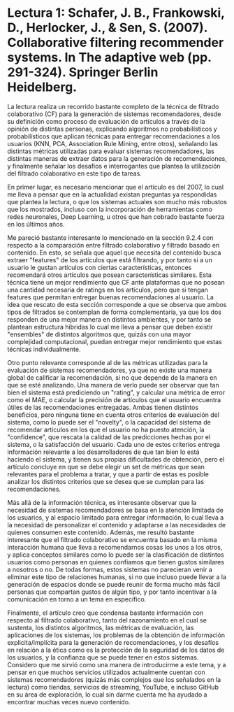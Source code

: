# Lectura 1: Schafer, J. B., Frankowski, D., Herlocker, J., & Sen, S. (2007). Collaborative filtering recommender systems. In The adaptive web (pp. 291-324). Springer Berlin Heidelberg.

La lectura realiza un recorrido bastante completo de la técnica de filtrado colaborativo (CF) para la generación de sistemas recomendadores, desde su definición como proceso de evaluación de artículos a través de la opinión de distintas personas, explicando algoritmos no probabilísticos y probabilísticos que aplican técnicas para entregar recomendaciones a los usuarios (KNN, PCA, Association Rule Mining, entre otros), señalando las distintas métricas utilizadas para evaluar sistemas recomendadores, las distintas maneras de extraer datos para la generación de recomendaciones, y finalmente señalar los desafios e interrogantes que plantea la utilización del filtrado colaborativo en este tipo de tareas.

En primer lugar, es necesario mencionar que el artículo es del 2007, lo cual me lleva a pensar que en la actualidad existan preguntas ya respondidas que plantea la lectura, o que los sistemas actuales son mucho más robustos que los mostrados, incluso con la incorporación de herramientas como redes neuronales, Deep Learning, u otros que han cobrado bastante fuerza en los últimos años.

Me pareció bastante interesante lo mencionado en la sección 9.2.4 con respecto a la comparación entre filtrado colaborativo y filtrado basado en contenido. En esto, se señala que aquel que necesita del contenido busca extraer "features" de los artículos que está filtrando, y por tanto si a un usuario le gustan artículos con ciertas características, entonces recomendará otros artículos que posean características similares. Esta técnica tiene un mejor rendimiento que CF ante plataformas que no posean una cantidad necesaria de ratings en los artículos, pero que si tengan features que permitan entregar buenas recomendaciones al usuario. La idea que rescato de esta sección corresponde a que se observa que ambos tipos de filtrados se contemplan de forma complementaria, ya que los dos responden de una mejor manera en distintos ambientes, y por tanto se plantean estructura híbridas lo cual me lleva a pensar que deben existir "ensembles" de distintos algoritmos que, quizás con una mayor complejidad computacional, puedan entregar mejor rendimiento que estas técnicas individualmente.

Otro punto relevante corresponde al de las métricas utilizadas para la evaluación de sistemas recomendadores, ya que no existe una manera global de calificar la recomendación, si no que depende de la manera en que se esté analizando. Una manera de verlo puede ser observar que tan bien el sistema está prediciendo un "rating", y calcular una métrica de error como el MAE, o calcular la precisión de artículos que el usuario encuentra útiles de las recomendaciones entregadas. Ambas tienen distintos beneficios, pero ninguna tiene en cuenta otros criterios de evaluación del sistema, como lo puede ser el "novelty", o la capacidad del sistema de recomendar artículos en los que el usuario no ha puesto atención, la "confidence", que rescata la calidad de las predicciones hechas por el sistema, o la satisfacción del usuario. Cada uno de estos criterios entrega información relevante a los desarrolladores de que tan bien lo está haciendo el sistema, y tienen sus propias dificultades de obtención, pero el artículo concluye en que se debe elegir un set de métricas que sean relevantes para el problema a tratar, y que a partir de estas es posible analizar los distintos criterios que se desea que se cumplan para las recomendaciones. 

Más allá de la información técnica, es interesante observar que la necesidad de sistemas recomendadores se basa en la atención limitada de los usuarios, y al espacio limitado para entregar información, lo cual lleva a la necesidad de personalizar el contenido y adaptarse a las necesidades de quienes consumen este contenido. Además, me resultó bastante interesante que el filtrado colaborativo se encuentra basado en la misma interacción humana que lleva a recomendarnos cosas los unos a los otros, y aplica conceptos similares como lo puede ser la clasificación de distintos usuarios como personas en quienes confiamos que tienen gustos similares a nosotros o no. De todas formas, estos sistemas no parecieran venir a eliminar este tipo de relaciones humanas, si no que incluso puede llevar a la generación de espacios donde se puede reunir de forma mucho más fácil personas que compartan gustos de algún tipo, y por tanto incentivar a la comunicación en torno a un tema en específico.

Finalmente, el artículo creo que condensa bastante información con respecto al filtrado colaborativo, tanto del razonamiento en el cual se sustenta, los distintos algoritmos, las métricas de evaluación, las aplicaciones de los sistemas, los problemas de la obtención de información explicita/implícita para la generación de recomendaciones, y los desafíos en relación a la ética como es la protección de la seguridad de los datos de los usuarios, y la confianza que se puede tener en estos sistemas. Considero que me sirvió como una manera de introducirme a este tema, y a pensar en que muchos servicios utilizados actualmente cuentan con sistemas recomendadores (quizás más complejos que los señalados en la lectura) como tiendas, servicios de streaming, YouTube, e incluso GitHub en su área de exploración, lo cual sin darme cuenta me ha ayudado a encontrar muchas veces nuevo contenido.
